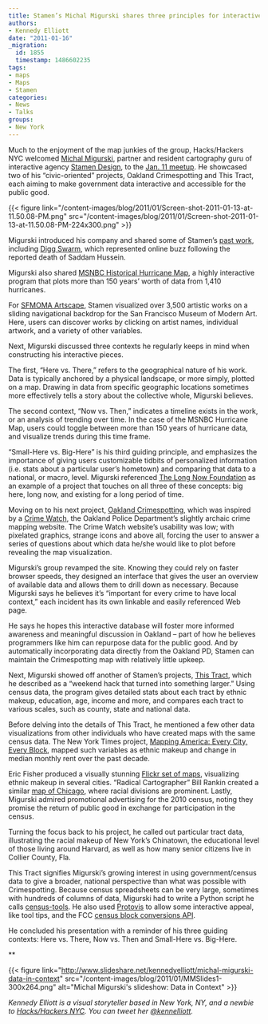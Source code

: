 ```yaml
---
title: Stamen’s Michal Migurski shares three principles for interactive at NYC Meetup
authors:
- Kennedy Elliott
date: "2011-01-16"
_migration:
  id: 1855
  timestamp: 1486602235
tags:
- maps
- Maps
- Stamen
categories:
- News
- Talks
groups:
- New York
---
```


Much to the enjoyment of the map junkies of the group, Hacks/Hackers NYC welcomed [Michal Migurski][1], partner and resident cartography guru of interactive agency [Stamen Design][2], to the [Jan. 11 meetup][3]. He showcased two of his “civic-oriented” projects, Oakland Crimespotting and This Tract, each aiming to make government data interactive and accessible for the public good.

{{< figure link="/content-images/blog/2011/01/Screen-shot-2011-01-13-at-11.50.08-PM.png" src="/content-images/blog/2011/01/Screen-shot-2011-01-13-at-11.50.08-PM-224x300.png" >}}

Migurski introduced his company and shared some of Stamen&#8217;s [past work][4], including [Digg Swarm][5], which represented online buzz following the reported death of Saddam Hussein.

Migurski also shared [MSNBC Historical Hurricane Map][6], a highly interactive program that plots more than 150 years’ worth of data from 1,410 hurricanes.

For [SFMOMA Artscape][7], Stamen visualized over 3,500 artistic works on a sliding navigational backdrop for the San Francisco Museum of Modern Art. Here, users can discover works by clicking on artist names, individual artwork, and a variety of other variables.

Next, Migurski discussed three contexts he regularly keeps in mind when constructing his interactive pieces.

The first, “Here vs. There,” refers to the geographical nature of his work. Data is typically anchored by a physical landscape, or more simply, plotted on a map. Drawing in data from specific geographic locations sometimes more effectively tells a story about the collective whole, Migurski believes.

The second context, “Now vs. Then,” indicates a timeline exists in the work, or an analysis of trending over time. In the case of the MSNBC Hurricane Map, users could toggle between more than 150 years of hurricane data, and visualize trends during this time frame.

“Small-Here vs. Big-Here” is his third guiding principle, and emphasizes the importance of giving users customizable tidbits of personalized information (i.e. stats about a particular user’s hometown) and comparing that data to a national, or macro, level. Migurski referenced [The Long Now Foundation][8] as an example of a project that touches on all three of these concepts: big here, long now, and existing for a long period of time.

Moving on to his next project, [Oakland Crimespotting][9], which was inspired by a [Crime Watch][10], the Oakland Police Department’s slightly archaic crime mapping website. The Crime Watch website’s usability was low; with pixelated graphics, strange icons and above all, forcing the user to answer a series of questions about which data he/she would like to plot before revealing the map visualization.

Migurski’s group revamped the site. Knowing they could rely on faster browser speeds, they designed an interface that gives the user an overview of available data and allows them to drill down as necessary. Because Migurski says he believes it’s “important for every crime to have local context,” each incident has its own linkable and easily referenced Web page.

He says he hopes this interactive database will foster more informed awareness and meaningful discussion in Oakland &#8211; part of how he believes programmers like him can repurpose data for the public good. And by automatically incorporating data directly from the Oakland PD, Stamen can maintain the Crimespotting map with relatively little upkeep.

Next, Migurski showed off another of Stamen’s projects, [This Tract][11], which he described as a “weekend hack that turned into something larger.” Using census data, the program gives detailed stats about each tract by ethnic makeup, education, age, income and more, and compares each tract to various scales, such as county, state and national data.

Before delving into the details of This Tract, he mentioned a few other data visualizations from other individuals who have created maps with the same census data. The New York Times project, [Mapping America: Every City, Every Block][12], mapped such variables as ethnic makeup and change in median monthly rent over the past decade.

Eric Fisher produced a visually stunning [Flickr set of maps][13], visualizing ethnic makeup in several cities. “Radical Cartographer” Bill Rankin created a similar [map of Chicago][14], where racial divisions are prominent. Lastly, Migurski admired promotional advertising for the 2010 census, noting they promise the return of public good in exchange for participation in the census.

Turning the focus back to his project, he called out particular tract data, illustrating the racial makeup of New York&#8217;s Chinatown, the educational level of those living around Harvard, as well as how many senior citizens live in Collier County, Fla.

This Tract signifies Migurski’s growing interest in using government/census data to give a broader, national perspective than what was possible with Crimespotting. Because census spreadsheets can be very large, sometimes with hundreds of columns of data, Migurski had to write a Python script he calls [census-tools][15]. He also used [Protovis][16] to allow some interactive appeal, like tool tips, and the FCC [census block conversions API][17].

He concluded his presentation with a reminder of his three guiding contexts: Here vs. There, Now vs. Then and Small-Here vs. Big-Here.

**</p> 

{{< figure link="http://www.slideshare.net/kennedyelliott/michal-migurski-data-in-context" src="/content-images/blog/2011/01/MMSlides1-300x264.png" alt="Michal Migurski's slideshow: Data in Context" >}}

</strong>

_Kennedy Elliott is a visual storyteller based in New York, NY, and a newbie to [Hacks/Hackers NYC][18]. You can tweet her_ [_@kennelliott_][19]_._

 [1]: http://mike.teczno.com/
 [2]: http://stamen.com/
 [3]: http://meetupnyc.hackshackers.com/calendar/15911556/?from=list&offset=0
 [4]: http://stamen.com/everything
 [5]: http://labs.digg.com/swarm/
 [6]: http://stamen.com/msnbc_historical_hurricane_maps
 [7]: http://stamen.com/clients/sfmoma_artscope
 [8]: http://longnow.org/
 [9]: http://oakland.crimespotting.org/
 [10]: http://gismaps.oaklandnet.com/crimewatch/
 [11]: http://thistract.com/
 [12]: http://projects.nytimes.com/census/2010/explorer
 [13]: http://www.flickr.com/photos/walkingsf/4981444199/in/set-72157624812674967/
 [14]: http://www.radicalcartography.net/index.html?chicagodots
 [15]: https://github.com/migurski/census-tools
 [16]: http://vis.stanford.edu/protovis/
 [17]: http://reboot.fcc.gov/developer/census-block-conversions-api
 [18]: http://meetupnyc.hackshackers.com/
 [19]: http://www.twitter.com/#!/kennelliott
